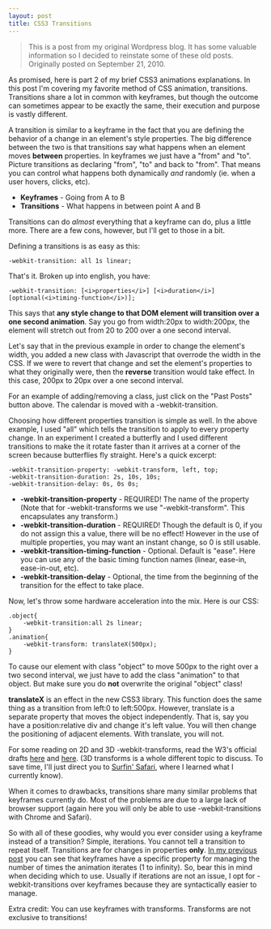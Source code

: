 ```yaml
---
layout: post
title: CSS3 Transitions
---
```


> This is a post from my original Wordpress blog. It has some valuable information so I decided to reinstate some of these old posts. Originally posted on September 21, 2010.

As promised, here is part 2 of my brief CSS3 animations explanations. In this post I'm covering my favorite method of CSS animation, transitions. Transitions share a lot in common with keyframes, but though the outcome can sometimes appear to be exactly the same, their execution and purpose is vastly different.

A transition is similar to a keyframe in the fact that you are defining the behavior of a change in an element's style properties. The big difference between the two is that transitions say what happens when an element moves <b>between</b> properties. In keyframes we just have a "from" and "to". Picture transitions as declaring "from", "to" and back to "from". That means you can control what happens both dynamically <i>and</i> randomly (ie. when a user hovers, clicks, etc).

<ul>
<li><b>Keyframes</b> - Going from A to B</li>
<li><b>Transitions</b> - What happens in between point A and B</li>
</ul>

Transitions can do <i>almost</i> everything that a keyframe can do, plus a little more. There are a few cons, however, but I'll get to those in a bit.

Defining a transitions is as easy as this:

	-webkit-transition: all 1s linear;

That's it. Broken up into english, you have:

	-webkit-transition: [<i>properties</i>] [<i>duration</i>] [optional(<i>timing-function</i>)];

This says that <b>any style change to that DOM element will transition over a one second animation</b>. Say you go from width:20px to width:200px, the element will stretch out from 20 to 200 over a one second interval.

Let's say that in the previous example in order to change the element's width, you added a new class with Javascript that overrode the width in the CSS. If we were to revert that change and set the element's properties to what they originally were, then the <b>reverse</b> transition would take effect. In this case, 200px to 20px over a one second interval.

For an example of adding/removing a class, just click on the "Past Posts" button above. The calendar is moved with a -webkit-transition.

Choosing how different properties transition is simple as well. In the above example, I used "all" which tells the transition to apply to every property change. In an experiment I created a butterfly and I used different transitions to make the it rotate faster than it arrives at a corner of the screen because butterflies fly straight. Here's a quick excerpt:

	-webkit-transition-property: -webkit-transform, left, top; 
	-webkit-transition-duration: 2s, 10s, 10s;
	-webkit-transition-delay: 0s, 0s 0s;

<ul>
<li><b>-webkit-transition-property</b> - REQUIRED! The name of the property (Note that for -webkit-transforms we use "-webkit-transform". This encapsulates any transform.)</li>
<li><b>-webkit-transition-duration</b> - REQUIRED! Though the default is 0, if you do not assign this a value, there will be no effect! However in the use of multiple properties, you may want an instant change, so 0 is still usable.</li>
<li><b>-webkit-transition-timing-function</b> - Optional. Default is "ease". Here you can use any of the basic timing function names (linear, ease-in, ease-in-out, etc).
<li><b>-webkit-transition-delay</b> - Optional, the time from the beginning of the transition for the effect to take place.</li>
</ul>

Now, let's throw some hardware acceleration into the mix. Here is our CSS:

	.object{
		-webkit-transition:all 2s linear;
	}
	.animation{
		-webkit-transform: translateX(500px);
	}

To cause our element with class "object" to move 500px to the right over a two second interval, we just have to add the class "animation" to that object. But make sure you do <b>not</b> overwrite the original "object" class!

<b>translateX</b> is an effect in the new CSS3 library. This function does the same thing as a transition from left:0 to left:500px. However, translate is a separate property that moves the object independently. That is, say you have a position:relative div and change it's left value. You will then change the positioning of adjacent elements. With translate, you will not.

For some reading on 2D and 3D -webkit-transforms, read the W3's official drafts <a href="http://www.w3.org/TR/css3-2d-transforms/" target="_blank">here</a> and <a href="http://www.w3.org/TR/css3-3d-transforms/" target="_blank">here</a>. (3D transforms is a whole different topic to discuss. To save time, I'll just direct you to <a href="http://webkit.org/blog/386/3d-transforms/" target="_blank">Surfin' Safari</a>, where I learned what I currently know).

When it comes to drawbacks, transitions share many similar problems that keyframes currently do. Most of the problems are due to a large lack of browser support (again here you will only be able to use -webkit-transitions with Chrome and Safari).

So with all of these goodies, why would you ever consider using a keyframe instead of a transition? Simple, iterations. You cannot tell a transition to repeat itself. Transitions are for changes in properties <b>only</b>. <a href="http://blog.whoisryannystrom.com/?p=40">In my previous post</a> you can see that keyframes have a specific property for managing the number of times the animation iterates (1 to infinity). So, bear this in mind when deciding which to use. Usually if iterations are not an issue, I opt for -webkit-transitions over keyframes because they are syntactically easier to manage.

Extra credit: You can use keyframes with transforms. Transforms are not exclusive to transitions!
